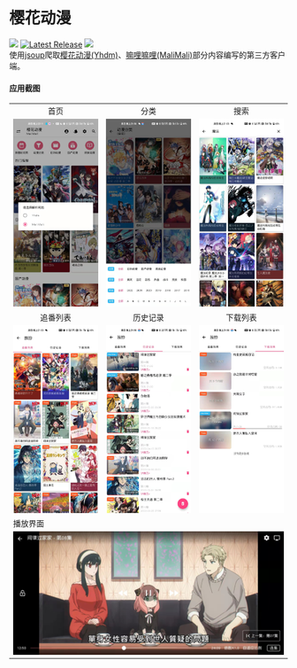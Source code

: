 # 樱花动漫  
![](https://img.shields.io/badge/Android-5.0%20or%20above-brightgreen.svg) 
[![Latest Release](https://img.shields.io/github/release/670848654/SakuraAnime.svg)](../../releases) 
![](https://img.shields.io/github/downloads/670848654/SakuraAnime/total)  
使用[jsoup](https://github.com/jhy/jsoup)爬取[樱花动漫(Yhdm)](http://www.yinghuacd.com/)、[嘛哩嘛哩(MaliMali)](https://www.malimali5.com/)部分内容编写的第三方客户端。  

#### 应用截图
<table>
  <tr>
    <td align=center>首页</td>
    <td align=center>分类</td>
    <td align=center>搜索</td>
  </tr>
  <tr>
    <td><img src="https://raw.githubusercontent.com/670848654/SakuraAnime/master/Screenshots/20220602221408.jpg" width=270 ></td>
    <td><img src="https://raw.githubusercontent.com/670848654/SakuraAnime/master/Screenshots/20220602221412.jpg" width=270 ></td>
    <td><img src="https://raw.githubusercontent.com/670848654/SakuraAnime/master/Screenshots/20220602221427.jpg" width=270 ></td>
  </tr>
  <tr>
    <td align=center>追番列表</td>
    <td align=center>历史记录</td>
    <td align=center>下载列表</td>
  </tr>
  <tr>
    <td><img src="https://raw.githubusercontent.com/670848654/SakuraAnime/master/Screenshots/20220602221425.jpg" width=270 ></td>
    <td><img src="https://raw.githubusercontent.com/670848654/SakuraAnime/master/Screenshots/20220602221420.jpg" width=270 ></td>
    <td><img src="https://raw.githubusercontent.com/670848654/SakuraAnime/master/Screenshots/20220602221416.jpg" width=270 ></td>
  </tr>
   <tr>
    <td colspan=3>播放界面</td>
  </tr>
  <tr>
    <td colspan=3><img src="https://raw.githubusercontent.com/670848654/SakuraAnime/master/Screenshots/20220602224006.jpg" ></td>
  </tr>
 </table>
